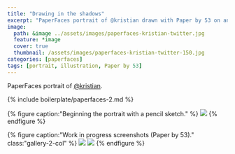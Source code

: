 ```yaml
---
title: "Drawing in the shadows"
excerpt: "PaperFaces portrait of @kristian drawn with Paper by 53 on an iPad."
image: 
  path: &image ../assets/images/paperfaces-kristian-twitter.jpg 
  feature: *image
  cover: true
  thumbnail: /assets/images/paperfaces-kristian-twitter-150.jpg
categories: [paperfaces]
tags: [portrait, illustration, Paper by 53]
---
```


PaperFaces portrait of [@kristian](https://twitter.com/kristian).

{% include boilerplate/paperfaces-2.md %}

{% figure caption:"Beginning the portrait with a pencil sketch." %}
[![](/assets/images/paperfaces-kristian-process-1-750.jpg)](/assets/images/paperfaces-kristian-process-1-lg.jpg)
{% endfigure %}

{% figure caption:"Work in progress screenshots (Paper by 53)." class:"gallery-2-col" %}
[![](/assets/images/paperfaces-kristian-process-2-600.jpg)](/assets/images/paperfaces-kristian-process-2-lg.jpg)
[![](/assets/images/paperfaces-kristian-process-3-600.jpg)](/assets/images/paperfaces-kristian-process-3-lg.jpg)
{% endfigure %}
